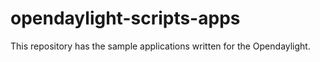 # opendaylight-scripts-apps
This repository has the sample applications written for the Opendaylight.
